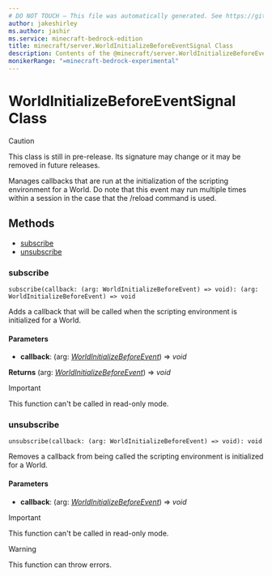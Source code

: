 ```yaml
---
# DO NOT TOUCH — This file was automatically generated. See https://github.com/mojang/minecraftapidocsgenerator to modify descriptions, examples, etc.
author: jakeshirley
ms.author: jashir
ms.service: minecraft-bedrock-edition
title: minecraft/server.WorldInitializeBeforeEventSignal Class
description: Contents of the @minecraft/server.WorldInitializeBeforeEventSignal class.
monikerRange: "=minecraft-bedrock-experimental"
---
```

# WorldInitializeBeforeEventSignal Class

> [!CAUTION]
> This class is still in pre-release.  Its signature may change or it may be removed in future releases.

Manages callbacks that are run at the initialization of the scripting environment for a World. Do note that this event may run multiple times within a session in the case that the /reload command is used.

## Methods
- [subscribe](#subscribe)
- [unsubscribe](#unsubscribe)

### **subscribe**
`
subscribe(callback: (arg: WorldInitializeBeforeEvent) => void): (arg: WorldInitializeBeforeEvent) => void
`

Adds a callback that will be called when the scripting environment is initialized for a World.

#### **Parameters**
- **callback**: (arg: [*WorldInitializeBeforeEvent*](WorldInitializeBeforeEvent.md)) => *void*

**Returns** (arg: [*WorldInitializeBeforeEvent*](WorldInitializeBeforeEvent.md)) => *void*

> [!IMPORTANT]
> This function can't be called in read-only mode.

### **unsubscribe**
`
unsubscribe(callback: (arg: WorldInitializeBeforeEvent) => void): void
`

Removes a callback from being called the scripting environment is initialized for a World.

#### **Parameters**
- **callback**: (arg: [*WorldInitializeBeforeEvent*](WorldInitializeBeforeEvent.md)) => *void*

> [!IMPORTANT]
> This function can't be called in read-only mode.

> [!WARNING]
> This function can throw errors.

